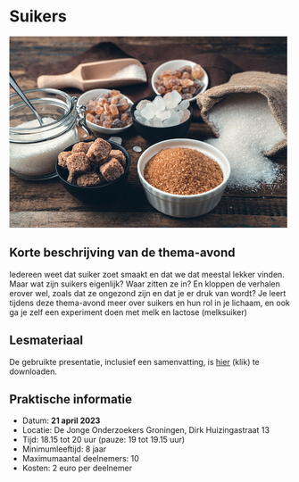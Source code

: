 # Suikers

![suikers](suikers.jpg)

## Korte beschrijving van de thema-avond
Iedereen weet dat suiker zoet smaakt en dat we dat meestal lekker vinden. Maar wat zijn suikers eigenlijk? Waar zitten ze in? En kloppen de verhalen erover wel, zoals dat ze ongezond zijn en dat je er druk van wordt? Je leert tijdens deze thema-avond meer over suikers en hun rol in je lichaam, en ook ga je zelf een experiment doen met melk en lactose (melksuiker)

## Lesmateriaal
De gebruikte presentatie, inclusief een samenvatting, is [hier](suikers.pdf) (klik) te downloaden.

## Praktische informatie
- Datum: **21 april 2023**
- Locatie: De Jonge Onderzoekers Groningen, Dirk Huizingastraat 13
- Tijd: 18.15 tot 20 uur (pauze: 19 tot 19.15 uur)
- Minimumleeftijd: 8 jaar
- Maximumaantal deelnemers: 10
- Kosten: 2 euro per deelnemer
